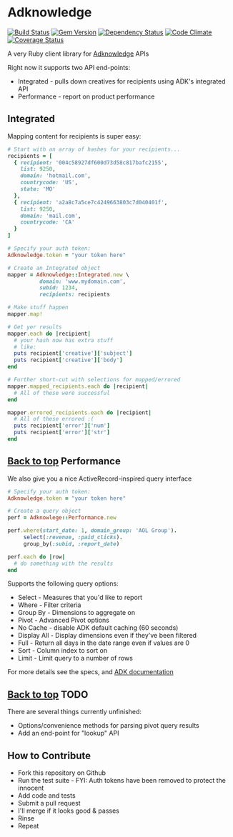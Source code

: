 Adknowledge <a id='top'></a>
===========
[![Build Status](https://travis-ci.org/spiegela/adknowledge.png?branch=develop)](https://travis-ci.org/spiegela/adknowledge) [![Gem Version](https://badge.fury.io/rb/adknowledge.png)](http://badge.fury.io/rb/adknowledge) [![Dependency Status](https://gemnasium.com/spiegela/adknowledge.png)](https://gemnasium.com/spiegela/adknowledge) [![Code Climate](https://codeclimate.com/github/spiegela/adknowledge.png)](https://codeclimate.com/github/spiegela/adknowledge) [![Coverage Status](https://coveralls.io/repos/spiegela/adknowledge/badge.png?branch=master)](https://coveralls.io/r/spiegela/adknowledge)

A very Ruby client library for [Adknowledge](http://www.adknowledge.com) APIs

Right now it supports two API end-points:
* Integrated - pulls down creatives for recipients using ADK's integrated API
* Performance - report on product performance

Integrated
----------

Mapping content for recipients is super easy:

```ruby
# Start with an array of hashes for your recipients...
recipients = [
  { recipient: '004c58927df600d73d58c817bafc2155',
    list: 9250,
    domain: 'hotmail.com',
    countrycode: 'US',
    state: 'MO'
  },
  { recipient: 'a2a8c7a5ce7c4249663803c7d040401f',
    list: 9250,
    domain: 'mail.com',
    countrycode: 'CA'
  }
]

# Specify your auth token:
Adknowledge.token = "your token here"

# Create an Integrated object
mapper = Adknowledge::Integrated.new \
          domain: 'www.mydomain.com',
          subid: 1234,
          recipients: recipients

# Make stuff happen
mapper.map!

# Get yer results
mapper.each do |recipient|
  # your hash now has extra stuff
  # like:
  puts recipient['creative']['subject']
  puts recipient['creative']['body']
end

# Further short-cut with selections for mapped/errored
mapper.mapped_recipients.each do |recipient|
  # All of these were successful
end

mapper.errored_recipients.each do |recipient|
  # All of these errored :(
  puts recipient['error']['num']
  puts recipient['error']['str']
end
```

[Back to top](#top)
Performance
-----------

We also give you a nice ActiveRecord-inspired query interface

```ruby
# Specify your auth token:
Adknowledge.token = "your token here"

# Create a query object
perf = Adknowlege::Performance.new

perf.where(start_date: 1, domain_group: 'AOL Group').
     select(:revenue, :paid_clicks).
     group_by(:subid, :report_date)

perf.each do |row|
  # do something with the results
end
```

Supports the following query options:
* Select - Measures that you'd like to report
* Where - Filter criteria
* Group By - Dimensions to aggregate on
* Pivot - Advanced Pivot options
* No Cache - disable ADK default caching (60 seconds)
* Display All - Display dimensions even if they've been filtered
* Full - Return all days in the date range even if values are 0
* Sort - Column index to sort on
* Limit - Limit query to a number of rows

For more details see the specs, and [ADK documentation](https://publisher.adknowledge.com/help/documentation/chapter/data-pull-api)

[Back to top](#top)
TODO
----
There are several things currently unfinished:
* Options/convenience methods for parsing pivot query results
* Add an end-point for "lookup" API

How to Contribute
-----------------
* Fork this repository on Github
* Run the test suite - FYI: Auth tokens have been removed to protect the innocent
* Add code and tests
* Submit a pull request
* I'll merge if it looks good & passes
* Rinse
* Repeat

